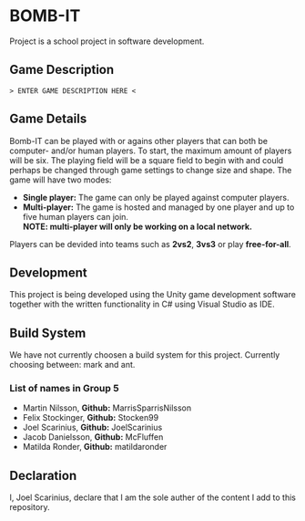 # BOMB-IT
Project is a school project in software development.

## Game Description
    > ENTER GAME DESCRIPTION HERE <

## Game Details
Bomb-IT can be played with or agains other players that can both be computer- and/or human players. To start, the maximum amount of players will be six. The playing field will be a square field to begin with and could perhaps be changed through game settings to change size and shape. The game will have two modes:
* **Single player:** The game can only be played against computer players.
* **Multi-player:** The game is hosted and managed by one player and up to five human players can join.  
**NOTE: multi-player will only be working on a local network.**

Players can be devided into teams such as **2vs2**, **3vs3** or play **free-for-all**.

## Development
This project is being developed using the Unity game development software together with the written functionality in C# using Visual Studio as IDE.

## Build System
We have not currently choosen a build system for this project. Currently choosing between: mark and ant.

### List of names in Group 5
* Martin Nilsson, **Github:** MarrisSparrisNilsson
* Felix Stockinger, **Github:** Stocken99
* Joel Scarinius, **Github:** JoelScarinius
* Jacob Danielsson, **Github:** McFluffen
* Matilda Ronder, **Github:** matildaronder

## Declaration
I, Joel Scarinius, declare that I am the sole auther of the content I add to this repository.
